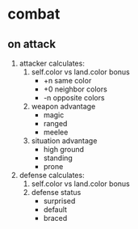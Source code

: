 # combat


## on attack

1. attacker calculates:
    1. self.color vs land.color bonus
        * +n same color
        * +0 neighbor colors
        * -n opposite colors
    2. weapon advantage
        * magic
        * ranged
        * meelee
    3. situation advantage
        * high ground
        * standing
        * prone
2. defense calculates:
    1. self.color vs land.color bonus
    2. defense status
        * surprised
        * default
        * braced

